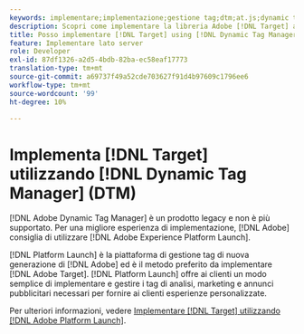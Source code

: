```yaml
---
keywords: implementare;implementazione;gestione tag;dtm;at.js;dynamic tag management
description: Scopri come implementare la libreria Adobe [!DNL Target] at.js utilizzando la Dynamic Tag Management (DTM) legacy. Adobe Launch è il metodo preferito per implementare [!DNL Target].
title: Posso implementare [!DNL Target] using [!DNL Dynamic Tag Manager] (DTM)?
feature: Implementare lato server
role: Developer
exl-id: 87df1326-a2d5-4bdb-82ba-ec58eaf17773
translation-type: tm+mt
source-git-commit: a69737f49a52cde703627f91d4b97609c1796ee6
workflow-type: tm+mt
source-wordcount: '99'
ht-degree: 10%

---
```


# Implementa [!DNL Target] utilizzando [!DNL Dynamic Tag Manager] (DTM)

[!DNL Adobe Dynamic Tag Manager] è un prodotto legacy e non è più supportato. Per una migliore esperienza di implementazione, [!DNL Adobe] consiglia di utilizzare [!DNL Adobe Experience Platform Launch].

[!DNL Platform Launch] è la piattaforma di gestione tag di nuova generazione di  [!DNL Adobe] ed è il metodo preferito da implementare  [!DNL Adobe Target]. [!DNL Platform Launch] offre ai clienti un modo semplice di implementare e gestire i tag di analisi, marketing e annunci pubblicitari necessari per fornire ai clienti esperienze personalizzate.

Per ulteriori informazioni, vedere [Implementare [!DNL Target] utilizzando [!DNL Adobe Platform Launch]](/help/c-implementing-target/c-implementing-target-for-client-side-web/how-to-deployatjs/cmp-implementing-target-using-adobe-launch.md).

